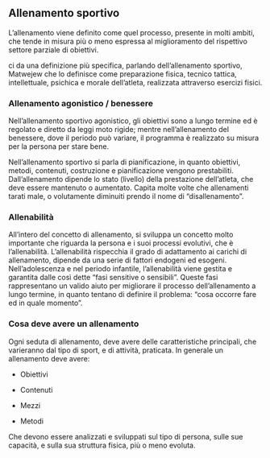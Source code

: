 ## Allenamento sportivo
L’allenamento viene definito come quel processo, presente in molti ambiti, che tende in misura più o meno espressa al miglioramento del rispettivo settore parziale di obiettivi.

ci da una definizione più specifica, parlando dell’allenamento sportivo, Matwejew che lo definisce come preparazione fisica, tecnico tattica, intellettuale, psichica e morale dell’atleta, realizzata attraverso esercizi fisici.

### Allenamento agonistico / benessere
Nell’allenamento sportivo agonistico, gli obiettivi sono a lungo termine ed è regolato e diretto da leggi moto rigide; mentre nell’allenamento del benessere, dove il periodo può variare, il programma è realizzato su misura per la persona per stare bene.

Nell’allenamento sportivo si parla di pianificazione, in quanto obiettivi, metodi, contenuti, costruzione e pianificazione vengono prestabiliti. Dall’allenamento dipende lo stato (livello) della prestazione dell’atleta, che deve essere mantenuto o aumentato. Capita molte volte che allenamenti tarati male, o volutamente diminuiti prendo il nome di “disallenamento”.

### Allenabilità
All’intero del concetto di allenamento, si sviluppa un concetto molto importante che riguarda la persona e i suoi processi evolutivi, che è l’allenabilità. L’allenabilità rispecchia il grado di adattamento ai carichi di allenamento, dipende da una serie di fattori endogeni ed esogeni. Nell’adolescenza e nel periodo infantile, l’allenabilità viene gestita e garantita dalle così dette “fasi sensitive o sensibili”. Queste fasi rappresentano un valido aiuto per migliorare il processo dell’allenamento a lungo termine, in quanto tentano di definire il problema: “cosa occorre fare ed in quale momento”.

### Cosa deve avere un allenamento
Ogni seduta di allenamento, deve avere delle caratteristiche principali, che varieranno dal tipo di sport, e di attività, praticata. In generale un allenamento deve avere:

-   Obiettivi
   -   Contenuti
    
-   Mezzi
    
-   Metodi
    

Che devono essere analizzati e sviluppati sul tipo di persona, sulle sue capacità, e sulla sua struttura fisica, più o meno evoluta.
<!--stackedit_data:
eyJoaXN0b3J5IjpbLTE3NzM3MDYwMDgsMTg4OTgwNzM2MiwtMj
A4ODc0NjYxMl19
-->